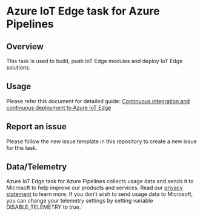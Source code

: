 # Azure IoT Edge task for Azure Pipelines
## Overview
This task is used to build, push IoT Edge modules and deploy IoT Edge solutions.
## Usage
Please refer this document for detailed guide: [Continuous integration and continuous deployment to Azure IoT Edge](https://docs.microsoft.com/azure/iot-edge/how-to-continuous-integration-continuous-deployment)
## Report an issue
Please follow the new issue template in this repository to create a new issue for this task.
## Data/Telemetry
Azure IoT Edge task for Azure Pipelines collects usage data and sends it to Microsoft to help improve our products and services. Read our [privacy statement](https://go.microsoft.com/fwlink/?LinkID=620956) to learn more. If you don’t wish to send usage data to Microsoft, you can change your telemetry settings by setting variable DISABLE_TELEMETRY to true.
